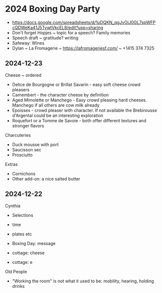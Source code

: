 # 2024 Boxing Day Party

* https://docs.google.com/spreadsheets/d/1uDQKN_qgJvOiJ0GL7spWFPcQDWeKa41J5TywtVkcEL8/edit?usp=sharing
* Don't forget Hopjes ~ topic for a speech? Family memories
* Speech draft ~ gratitude? writing
* Safeway: Wines
* Dylan ~ La Fromagerie ~ https://lafromageriesf.com/ ~ +1415 374 7325

## 2024-12-23

Cheese ~ ordered
* Delice de Bourgogne or Brillat Savarin - easy soft cheese crowd pleasers
* Camembert - the character cheese by definition
* Aged Mimolette or Manchego - Easy crowd pleasing hard cheeses. Manchego if all others are cow milk already
* Epoisses - crowd pleaser with character. If not available the Brebirousse d'Argental could be an interesting exploration
* Roquefort or a Tomme de Savoie - both offer different textures and stronger flavors

Charcuteries

* Duck mousse with port
* Saucisson sec
* Prosciutto

Extras
* Cornichons
* Other add-on: a nice salted butter

## 2024-12-22

Cynthia

* Selections
* time
* plates etc

* Boxing Day: message
* cottage: cheese
* cottage: e

Old People

* "Working the room" is not what it used to be: mobility, hearing, holding drinks

